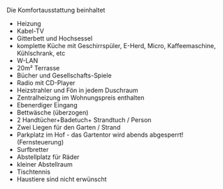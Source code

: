 Die Komfortausstattung beinhaltet

* Heizung
* Kabel-TV
* Gitterbett und Hochsessel
* komplette Küche mit Geschirrspüler, E-Herd, Micro, Kaffeemaschine, Kühlschrank, etc
* W-LAN
* 20m² Terrasse
* Bücher und Gesellschafts-Spiele
* Radio mit CD-Player
* Heizstrahler und Fön in jedem Duschraum
* Zentralheizung im Wohnungspreis enthalten
* Ebenerdiger Eingang
* Bettwäsche (überzogen)
* 2 Handtücher+Badetuch+ Strandtuch / Person
* Zwei Liegen für den Garten / Strand
* Parkplatz im Hof - das Gartentor wird abends abgesperrt! (Fernsteuerung)
* Surfbretter
* Abstellplatz für Räder
* kleiner Abstellraum
* Tischtennis
* Haustiere sind nicht erwünscht
